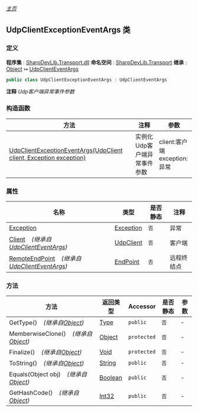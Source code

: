 ###### [主页](./Index.md "主页")
## UdpClientExceptionEventArgs 类
### 定义
**程序集** : [SharpDevLib.Transport.dll](./SharpDevLib.Transport.assembly.md "SharpDevLib.Transport.dll")
**命名空间** : [SharpDevLib.Transport](./SharpDevLib.Transport.namespace.md "SharpDevLib.Transport")
**继承** : [Object](https://learn.microsoft.com/en-us/dotnet/api/system.object "Object") ↣ [UdpClientEventArgs](./SharpDevLib.Transport.UdpClientEventArgs.md "UdpClientEventArgs")
``` csharp
public class UdpClientExceptionEventArgs : UdpClientEventArgs
```
**注释**
*Udp客户端异常事件参数*

### 构造函数
|方法|注释|参数|
|---|---|---|
|[UdpClientExceptionEventArgs(UdpClient client, Exception exception)](./SharpDevLib.Transport.UdpClientExceptionEventArgs.ctor.UdpClient.Exception.md "UdpClientExceptionEventArgs(UdpClient client, Exception exception)")|实例化Udp客户端异常事件参数|client:客户端<br>exception:异常|

### 属性
|名称|类型|是否静态|注释|
|---|---|---|---|
|[Exception](./SharpDevLib.Transport.UdpClientExceptionEventArgs.Exception.md "Exception")|[Exception](https://learn.microsoft.com/en-us/dotnet/api/system.exception "Exception")|`否`|异常|
|[Client](./SharpDevLib.Transport.UdpClientEventArgs.Client.md "Client")&nbsp;&nbsp;&nbsp;&nbsp;*(继承自[UdpClientEventArgs](./SharpDevLib.Transport.UdpClientEventArgs.md "UdpClientEventArgs"))*|[UdpClient](./SharpDevLib.Transport.UdpClient.md "UdpClient")|`否`|客户端|
|[RemoteEndPoint](./SharpDevLib.Transport.UdpClientEventArgs.RemoteEndPoint.md "RemoteEndPoint")&nbsp;&nbsp;&nbsp;&nbsp;*(继承自[UdpClientEventArgs](./SharpDevLib.Transport.UdpClientEventArgs.md "UdpClientEventArgs"))*|[EndPoint](https://learn.microsoft.com/en-us/dotnet/api/system.net.endpoint "EndPoint")|`否`|远程终结点|

### 方法
|方法|返回类型|Accessor|是否静态|参数|
|---|---|---|---|---|
|GetType()&nbsp;&nbsp;&nbsp;&nbsp;*(继承自[Object](https://learn.microsoft.com/en-us/dotnet/api/system.object "Object"))*|[Type](https://learn.microsoft.com/en-us/dotnet/api/system.type "Type")|`public`|`否`|-|
|MemberwiseClone()&nbsp;&nbsp;&nbsp;&nbsp;*(继承自[Object](https://learn.microsoft.com/en-us/dotnet/api/system.object "Object"))*|[Object](https://learn.microsoft.com/en-us/dotnet/api/system.object "Object")|`protected`|`否`|-|
|Finalize()&nbsp;&nbsp;&nbsp;&nbsp;*(继承自[Object](https://learn.microsoft.com/en-us/dotnet/api/system.object "Object"))*|[Void](https://learn.microsoft.com/en-us/dotnet/api/system.void "Void")|`protected`|`否`|-|
|ToString()&nbsp;&nbsp;&nbsp;&nbsp;*(继承自[Object](https://learn.microsoft.com/en-us/dotnet/api/system.object "Object"))*|[String](https://learn.microsoft.com/en-us/dotnet/api/system.string "String")|`public`|`否`|-|
|Equals(Object obj)&nbsp;&nbsp;&nbsp;&nbsp;*(继承自[Object](https://learn.microsoft.com/en-us/dotnet/api/system.object "Object"))*|[Boolean](https://learn.microsoft.com/en-us/dotnet/api/system.boolean "Boolean")|`public`|`否`|-|
|GetHashCode()&nbsp;&nbsp;&nbsp;&nbsp;*(继承自[Object](https://learn.microsoft.com/en-us/dotnet/api/system.object "Object"))*|[Int32](https://learn.microsoft.com/en-us/dotnet/api/system.int32 "Int32")|`public`|`否`|-|


